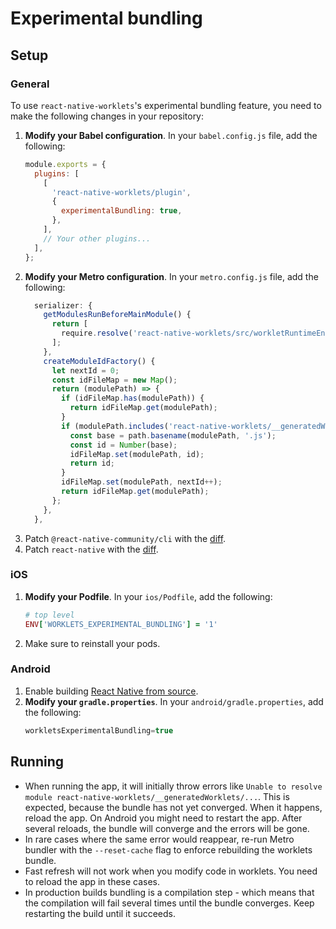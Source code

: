 # Experimental bundling

## Setup

### General

To use `react-native-worklets`'s experimental bundling feature, you need to make the following changes in your repository:

1. **Modify your Babel configuration**. In your `babel.config.js` file, add the following:
   ```javascript
   module.exports = {
     plugins: [
       [
         'react-native-worklets/plugin',
         {
           experimentalBundling: true,
         },
       ],
       // Your other plugins...
     ],
   };
   ```
2. **Modify your Metro configuration**. In your `metro.config.js` file, add the following:
   ```javascript
     serializer: {
       getModulesRunBeforeMainModule() {
         return [
           require.resolve('react-native-worklets/src/workletRuntimeEntry.ts'),
         ];
       },
       createModuleIdFactory() {
         let nextId = 0;
         const idFileMap = new Map();
         return (modulePath) => {
           if (idFileMap.has(modulePath)) {
             return idFileMap.get(modulePath);
           }
           if (modulePath.includes('react-native-worklets/__generatedWorklets/')) {
             const base = path.basename(modulePath, '.js');
             const id = Number(base);
             idFileMap.set(modulePath, id);
             return id;
           }
           idFileMap.set(modulePath, nextId++);
           return idFileMap.get(modulePath);
         };
       },
     },
   ```
3. Patch `@react-native-community/cli` with the [diff](../../.yarn/patches/@react-native-community-cli-plugin-npm-0.80.0-rc.2-323d7bb4d9.patch).
4. Patch `react-native` with the [diff](../../.yarn/patches/react-native-npm-0.80.0-rc.2-0ac6fe4f9f.patch).

### iOS

1. **Modify your Podfile**. In your `ios/Podfile`, add the following:
   ```ruby
   # top level
   ENV['WORKLETS_EXPERIMENTAL_BUNDLING'] = '1'
   ```
2. Make sure to reinstall your pods.

### Android

1. Enable building [React Native from source](https://reactnative.dev/contributing/how-to-build-from-source#android).
2. **Modify your `gradle.properties`**. In your `android/gradle.properties`, add the following:
   ```groovy
   workletsExperimentalBundling=true
   ```

## Running

- When running the app, it will initially throw errors like `Unable to resolve module react-native-worklets/__generatedWorklets/...`. This is expected, because the bundle has not yet converged. When it happens, reload the app. On Android you might need to restart the app. After several reloads, the bundle will converge and the errors will be gone.
- In rare cases where the same error would reappear, re-run Metro bundler with the `--reset-cache` flag to enforce rebuilding the worklets bundle.
- Fast refresh will not work when you modify code in worklets. You need to reload the app in these cases.
- In production builds bundling is a compilation step - which means that the compilation will fail several times until the bundle converges. Keep restarting the build until it succeeds.
